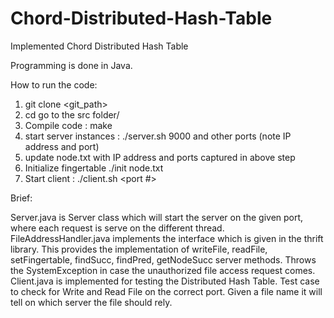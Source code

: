 # Chord-Distributed-Hash-Table
Implemented Chord Distributed Hash Table

Programming is done in Java.

How to run the code:

1. git clone <git_path>
2. cd go to the src folder/
3. Compile code : make
4. start server instances : ./server.sh 9000 and other ports (note IP address and port)
5. update node.txt with IP address and ports captured in above step
6. Initialize fingertable ./init node.txt
7. Start client : ./client.sh <IP address> <port #>


Brief:

Server.java is Server class which will start the server on the given port, where each request is serve on the different thread.
FileAddressHandler.java implements the interface which is given in the thrift library. This provides the implementation of writeFile, readFile, setFingertable, findSucc, findPred, getNodeSucc server methods.
Throws the SystemException in case the unauthorized file access request comes.
Client.java is implemented for testing the Distributed Hash Table. Test case to check for Write and Read File on the correct port. Given a file name it will tell on which server the file should rely.

